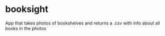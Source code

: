 # booksight
App that takes photos of bookshelves and returns a .csv with info about all books in the photos
